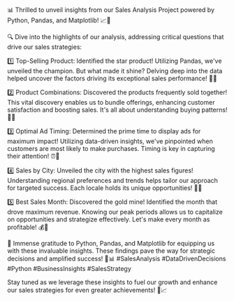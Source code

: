 📊 Thrilled to unveil insights from our Sales Analysis Project powered by Python, Pandas, and Matplotlib! 📈🐍

🔍 Dive into the highlights of our analysis, addressing critical questions that drive our sales strategies:

1️⃣ Top-Selling Product: Identified the star product! Utilizing Pandas, we've unveiled the champion. But what made it shine? Delving deep into the data helped uncover the factors driving its exceptional sales performance! 🌟🛒

2️⃣ Product Combinations: Discovered the products frequently sold together! This vital discovery enables us to bundle offerings, enhancing customer satisfaction and boosting sales. It's all about understanding buying patterns! 🤝💡

3️⃣ Optimal Ad Timing: Determined the prime time to display ads for maximum impact! Utilizing data-driven insights, we've pinpointed when customers are most likely to make purchases. Timing is key in capturing their attention! ⏰📣

4️⃣ Sales by City: Unveiled the city with the highest sales figures! Understanding regional preferences and trends helps tailor our approach for targeted success. Each locale holds its unique opportunities! 🌆💼

5️⃣ Best Sales Month: Discovered the gold mine! Identified the month that drove maximum revenue. Knowing our peak periods allows us to capitalize on opportunities and strategize effectively. Let's make every month as profitable! 💰📅

🌟 Immense gratitude to Python, Pandas, and Matplotlib for equipping us with these invaluable insights. These findings pave the way for strategic decisions and amplified success! 🚀📊 #SalesAnalysis #DataDrivenDecisions #Python #BusinessInsights #SalesStrategy

Stay tuned as we leverage these insights to fuel our growth and enhance our sales strategies for even greater achievements! 🌟📈
